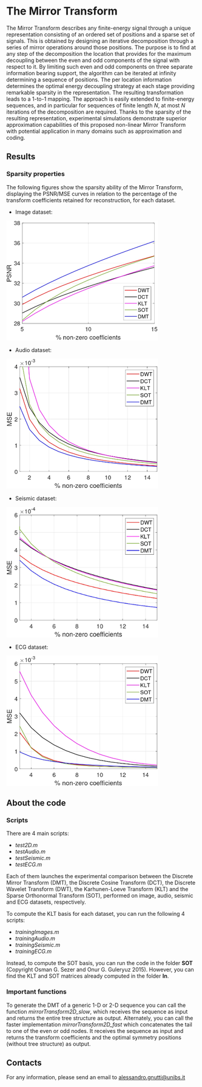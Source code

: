 # The Mirror Transform

The Mirror Transform describes any finite-energy signal through a unique representation consisting of an ordered set of positions and a sparse set of signals. This is obtained by designing an iterative decomposition through a series of mirror operations around those positions. The purpose is to find at any step of the decomposition the location that provides for the maximum decoupling between the even and odd components of the signal with respect to it. By limiting such even and odd components on three separate information bearing support, the algorithm can be iterated at infinity determining a sequence of positions. The per location information determines the optimal energy decoupling strategy at each stage providing remarkable sparsity in the representation. The resulting transformation leads to a 1-to-1 mapping. The approach is easily extended to finite-energy sequences, and in particular for sequences of finite length *N*, at most *N* iterations of the decomposition are required. Thanks to the sparsity of the resulting representation, experimental simulations demonstrate superior approximation capabilities of this proposed non-linear Mirror Transform with potential application in many domains such as approximation and coding.

## Results

### Sparsity properties

The following figures show the sparsity ability of the Mirror Transform, displaying the PSNR/MSE curves in relation to the percentage of the transform coefficients retained for reconstruction, for each dataset.

- Image dataset:
<img src="https://raw.githubusercontent.com/AlessandroGnutti/DiscreteMirrorTransform/master/Results/db_image.jpg" width="400">

- Audio dataset:
<img src="https://raw.githubusercontent.com/AlessandroGnutti/DiscreteMirrorTransform/master/Results/db_audio.jpg" width="400">

- Seismic dataset:
<img src="https://raw.githubusercontent.com/AlessandroGnutti/DiscreteMirrorTransform/master/Results/db_seismic.jpg" width="400">

- ECG dataset:
<img src="https://raw.githubusercontent.com/AlessandroGnutti/DiscreteMirrorTransform/master/Results/db_ecg.jpg" width="400">

## About the code

### Scripts

There are 4 main scripts:

- *test2D.m*
- *testAudio.m*
- *testSeismic.m*
- *testECG.m*

Each of them launches the experimental comparison between the Discrete Mirror Transform (DMT), the Discrete Cosine Transform (DCT), the Discrete Wavelet Transform (DWT), the Karhunen-Loeve Transform (KLT) and the Sparse Orthonormal Transform (SOT), performed on image, audio, seismic and ECG datasets, respectively.

To compute the KLT basis for each dataset, you can run the following 4 scripts:

- *trainingImages.m*
- *trainingAudio.m*
- *trainingSeismic.m*
- *trainingECG.m*

Instead, to compute the SOT basis, you can run the code in the folder **SOT** (Copyright Osman G. Sezer and Onur G. Guleryuz 2015). However, you can find the KLT and SOT matrices already computed in the folder **In**.

### Important functions

To generate the DMT of a generic 1-D or 2-D sequence you can call the function *mirrorTransform2D_slow*, which receives the sequence as input and returns the entire tree structure as output. Alternately, you can call the faster implementation *mirrorTransform2D_fast* which concatenates the tail to one of the even or odd nodes. It receives the sequence as input and returns the transform coefficients and the optimal symmetry positions (without tree structure) as output.

## Contacts

For any information, please send an email to alessandro.gnutti@unibs.it
